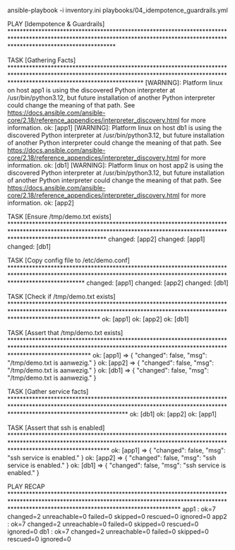 ansible-playbook -i inventory.ini playbooks/04_idempotence_guardrails.yml

PLAY [Idempotence & Guardrails] *********************************************************************************************************************************************************************************

TASK [Gathering Facts] ******************************************************************************************************************************************************************************************
[WARNING]: Platform linux on host app1 is using the discovered Python interpreter at /usr/bin/python3.12, but future installation of another Python interpreter could change the meaning of that path. See
https://docs.ansible.com/ansible-core/2.18/reference_appendices/interpreter_discovery.html for more information.
ok: [app1]
[WARNING]: Platform linux on host db1 is using the discovered Python interpreter at /usr/bin/python3.12, but future installation of another Python interpreter could change the meaning of that path. See
https://docs.ansible.com/ansible-core/2.18/reference_appendices/interpreter_discovery.html for more information.
ok: [db1]
[WARNING]: Platform linux on host app2 is using the discovered Python interpreter at /usr/bin/python3.12, but future installation of another Python interpreter could change the meaning of that path. See
https://docs.ansible.com/ansible-core/2.18/reference_appendices/interpreter_discovery.html for more information.
ok: [app2]

TASK [Ensure /tmp/demo.txt exists] ******************************************************************************************************************************************************************************
changed: [app2]
changed: [app1]
changed: [db1]

TASK [Copy config file to /etc/demo.conf] ***********************************************************************************************************************************************************************
changed: [app1]
changed: [app2]
changed: [db1]

TASK [Check if /tmp/demo.txt exists] ****************************************************************************************************************************************************************************
ok: [app1]
ok: [app2]
ok: [db1]

TASK [Assert that /tmp/demo.txt exists] *************************************************************************************************************************************************************************
ok: [app1] => {
    "changed": false,
    "msg": "/tmp/demo.txt is aanwezig."
}
ok: [app2] => {
    "changed": false,
    "msg": "/tmp/demo.txt is aanwezig."
}
ok: [db1] => {
    "changed": false,
    "msg": "/tmp/demo.txt is aanwezig."
}

TASK [Gather service facts] *************************************************************************************************************************************************************************************
ok: [db1]
ok: [app2]
ok: [app1]

TASK [Assert that ssh is enabled] *******************************************************************************************************************************************************************************
ok: [app1] => {
    "changed": false,
    "msg": "ssh service is enabled."
}
ok: [app2] => {
    "changed": false,
    "msg": "ssh service is enabled."
}
ok: [db1] => {
    "changed": false,
    "msg": "ssh service is enabled."
}

PLAY RECAP ******************************************************************************************************************************************************************************************************
app1                       : ok=7    changed=2    unreachable=0    failed=0    skipped=0    rescued=0    ignored=0
app2                       : ok=7    changed=2    unreachable=0    failed=0    skipped=0    rescued=0    ignored=0
db1                        : ok=7    changed=2    unreachable=0    failed=0    skipped=0    rescued=0    ignored=0
